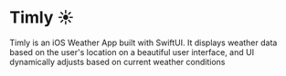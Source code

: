 # Timly ☀️

Timly is an iOS Weather App built with SwiftUI. It displays weather data based on the user's location on a beautiful user interface, and UI dynamically adjusts based on current weather conditions
